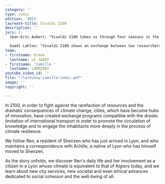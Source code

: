 ```yaml
---
category: ''
type: comic
edition: '2021'
laureate-title: Vivaldi 2100
description: ''
jury: |-
  Jean-Eric Aubert: "Vivaldi 2100 takes us through four seasons in the city of Lyon, which is very green and in which collective mutual aid has made it possible to adapt to climate change. The comic also shows the interdependence of the world's populations and how cities, taking over from the States, collaborate and share their experiences. This nice work caught our attention because it offers a realistic and credible vision of a future in which everything is not rosy, but in which the efforts and responsibility of all allow for a better life, more sober, but also more united. We particularly appreciated the fact that this work is based on foresight work and is the product of a collective effort."

  Saadi Lahlou: "Vivaldi 2100 shows an exchange between two researchers, a Chinese researcher and a researcher from Lyon. It shows in a fairly realistic and very well-documented way the way in which the major climate changes could be managed at local level, and the differences that there could be between a very technological way of life, and a way of life that is, let's say, more sustainable and based on the local economy, and above all on changes in local politics and local democracy. I thought it was very well done and quite realistic and it gave me food for thought about what it would be like to live with very low carbon emissions, that is to say, by sticking to the targets we have set ourselves. It's interesting, it's not going to be easy. It's feasible, it's nice, it's different, and it means a lot of changes in daily life, in local management and politics, compared to what we do now."
team:
- firstname: Orane
  lastname: LE SAOUT
- firstname: 'Camille '
  lastname: LARMINAY
youtube_video_id: ''
file: "/larminay-camille-comic.pdf"
image: ''
copyright: ''

---
```

In 2100, in order to fight against the rarefaction of resources and the dramatic consequences of climate change, cities, which have become hubs of innovation, have created exchange programs compatible with the drastic limitation of international transport in order to promote the circulation of knowledge and to engage the inhabitants more deeply in the process of climate resilience. 

We follow Ren, a resident of Shenzen who has just arrived in Lyon, and who maintains a correspondence with Achille, a native of Lyon who has himself moved to Shenzen. 

As the story unfolds, we discover Ren's daily life and her involvement as a citizen in a Lyon whose climate is equivalent to that of Algiers today, and we learn about new city services, new societal and even ethical advances dedicated to social cohesion and the well-being of all.